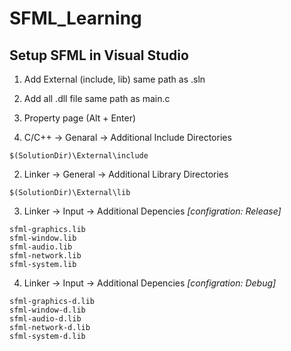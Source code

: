 # SFML_Learning
## Setup SFML in Visual Studio 
1. Add External (include, lib) same path as .sln
2. Add all .dll file same path as main.c 
3. Property page (Alt + Enter)

  1. C/C++ -> Genaral -> Additional Include Directories
```
$(SolutionDir)\External\include
```
  2. Linker -> General -> Additional Library Directories 
```
$(SolutionDir)\External\lib
```
  3. Linker -> Input -> Additional Depencies
  *[configration: Release]*
```
sfml-graphics.lib
sfml-window.lib
sfml-audio.lib
sfml-network.lib
sfml-system.lib
```
  4. Linker -> Input -> Additional Depencies
  *[configration: Debug]*

```
sfml-graphics-d.lib
sfml-window-d.lib
sfml-audio-d.lib
sfml-network-d.lib
sfml-system-d.lib
```

